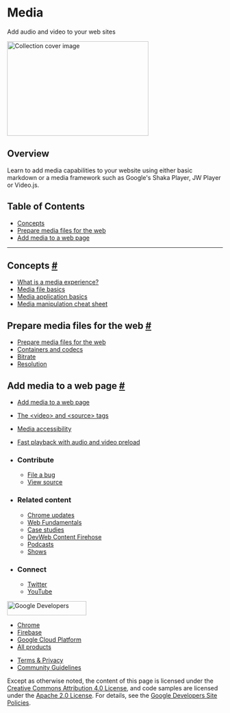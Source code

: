 # Media

Add audio and video to your web sites

<img src="https://web-dev.imgix.net/image/tcFciHGuF3MxnTr1y5ue01OGLBn2/6hi0spZGVaFnsPVEt1P0.svg" alt="Collection cover image" class="w-masthead-path__image" width="330" height="220" />

## Overview

Learn to add media capabilities to your website using either basic markdown or a media framework such as Google's Shaka Player, JW Player or Video.js.

## Table of Contents

- <a href="#concepts" class="w-path-link">Concepts</a>
- <a href="#prepare-media-files-for-the-web" class="w-path-link">Prepare media files for the web</a>
- <a href="#add-media-to-a-web-page" class="w-path-link">Add media to a web page</a>

---

## Concepts <a href="#concepts" class="w-headline-link">#</a>

- <a href="/media-experience/" class="w-path-link">What is a media experience?</a>
- <a href="/media-file-basics/" class="w-path-link">Media file basics</a>
- <a href="/media-application-basics/" class="w-path-link">Media application basics</a>
- <a href="/media-cheat-sheet/" class="w-path-link">Media manipulation cheat sheet</a>

## Prepare media files for the web <a href="#prepare-media-files-for-the-web" class="w-headline-link">#</a>

- <a href="/prepare-media/" class="w-path-link">Prepare media files for the web</a>
- <a href="/containers-and-codecs/" class="w-path-link">Containers and codecs</a>
- <a href="/bitrate/" class="w-path-link">Bitrate</a>
- <a href="/resolution/" class="w-path-link">Resolution</a>

## Add media to a web page <a href="#add-media-to-a-web-page" class="w-headline-link">#</a>

- <a href="/add-media/" class="w-path-link">Add media to a web page</a>
- <a href="/video-and-source-tags/" class="w-path-link">The &lt;video&gt; and &lt;source&gt; tags</a>
- <a href="/media-accessibility/" class="w-path-link">Media accessibility</a>
- <a href="/fast-playback-with-preload/" class="w-path-link">Fast playback with audio and video preload</a>

- ### Contribute

  - <a href="https://github.com/GoogleChrome/web.dev/issues/new?assignees=&amp;labels=bug&amp;template=bug_report.md&amp;title=" class="w-footer__linkbox-link">File a bug</a>
  - <a href="https://github.com/googlechrome/web.dev" class="w-footer__linkbox-link">View source</a>

- ### Related content

  - <a href="https://blog.chromium.org/" class="w-footer__linkbox-link">Chrome updates</a>
  - <a href="https://developers.google.com/web/" class="w-footer__linkbox-link">Web Fundamentals</a>
  - <a href="https://developers.google.com/web/showcase/" class="w-footer__linkbox-link">Case studies</a>
  - <a href="https://devwebfeed.appspot.com/" class="w-footer__linkbox-link">DevWeb Content Firehose</a>
  - <a href="/podcasts/" class="w-footer__linkbox-link">Podcasts</a>
  - <a href="/shows/" class="w-footer__linkbox-link">Shows</a>

- ### Connect

  - <a href="https://www.twitter.com/ChromiumDev" class="w-footer__linkbox-link">Twitter</a>
  - <a href="https://www.youtube.com/user/ChromeDevelopers" class="w-footer__linkbox-link">YouTube</a>

<a href="https://developers.google.com/" class="w-footer__utility-logo-link"><img src="/images/lockup-color.png" alt="Google Developers" class="w-footer__utility-logo" width="185" height="33" /></a>

- <a href="https://developer.chrome.com/" class="w-footer__utility-link">Chrome</a>
- <a href="https://firebase.google.com/" class="w-footer__utility-link">Firebase</a>
- <a href="https://cloud.google.com/" class="w-footer__utility-link">Google Cloud Platform</a>
- <a href="https://developers.google.com/products" class="w-footer__utility-link">All products</a>

<!-- -->

- <a href="https://policies.google.com/" class="w-footer__utility-link">Terms &amp; Privacy</a>
- <a href="/community-guidelines/" class="w-footer__utility-link">Community Guidelines</a>

Except as otherwise noted, the content of this page is licensed under the [Creative Commons Attribution 4.0 License](https://creativecommons.org/licenses/by/4.0/), and code samples are licensed under the [Apache 2.0 License](https://www.apache.org/licenses/LICENSE-2.0). For details, see the [Google Developers Site Policies](https://developers.google.com/terms/site-policies).
